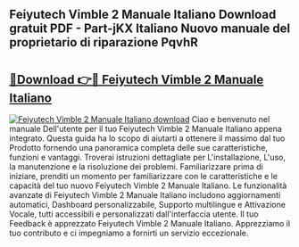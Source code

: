 ## Feiyutech Vimble 2 Manuale Italiano Download gratuit PDF - Part-jKX Italiano Nuovo manuale del proprietario di riparazione PqvhR

# <h2><a href="http://dffif1.blite.top/?on=Feiyutech+Vimble+2+Manuale+Italiano">🔗Download 👉🔴 Feiyutech Vimble 2 Manuale Italiano</a></h2>

[![Feiyutech Vimble 2 Manuale Italiano download](https://i.imgur.com/lujVjoI.png)](http://dffif1.blite.top/?on=Feiyutech+Vimble+2+Manuale+Italiano)
Ciao e benvenuto nel manuale Dell'utente per il tuo Feiyutech Vimble 2 Manuale Italiano appena integrato. Questa guida ha lo scopo di aiutarti a ottenere il massimo dal tuo Prodotto fornendo una panoramica completa delle sue caratteristiche, funzioni e vantaggi. Troverai istruzioni dettagliate per L'installazione, L'uso, la manutenzione e la risoluzione dei problemi. Familiarizzare prima di iniziare, prenditi un momento per familiarizzare con le caratteristiche e le capacità del tuo nuovo Feiyutech Vimble 2 Manuale Italiano. Le funzionalità avanzate di Feiyutech Vimble 2 Manuale Italiano includono aggiornamenti automatici, Dashboard personalizzabile, Supporto multilingue e Attivazione Vocale, tutti accessibili e personalizzati dall'interfaccia utente. Il tuo Feedback è apprezzato Feiyutech Vimble 2 Manuale Italiano. Apprezziamo il tuo contributo e ci impegniamo a fornirti un servizio eccezionale.
